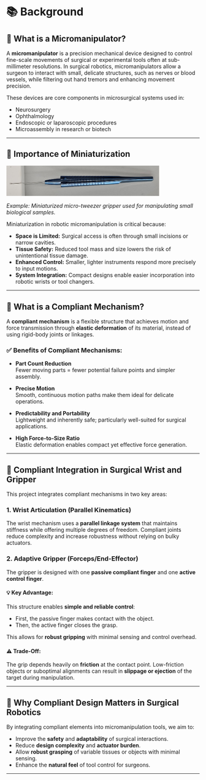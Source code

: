 # 📚 Background

## 🔬 What is a Micromanipulator?

A **micromanipulator** is a precision mechanical device designed to control fine-scale movements of surgical or experimental tools often at sub-millimeter resolutions. In surgical robotics, micromanipulators allow a surgeon to interact with small, delicate structures, such as nerves or blood vessels, while filtering out hand tremors and enhancing movement precision.

These devices are core components in microsurgical systems used in:

- Neurosurgery  
- Ophthalmology  
- Endoscopic or laparoscopic procedures  
- Microassembly in research or biotech

---

## 🧲 Importance of Miniaturization

<img src="docs/images/micro_tweezer_example.png" alt="Micro Tweezer Example" width="400"/>

*Example: Miniaturized micro-tweezer gripper used for manipulating small biological samples.*

Miniaturization in robotic micromanipulation is critical because:

- **Space is Limited:** Surgical access is often through small incisions or narrow cavities.
- **Tissue Safety:** Reduced tool mass and size lowers the risk of unintentional tissue damage.
- **Enhanced Control:** Smaller, lighter instruments respond more precisely to input motions.
- **System Integration:** Compact designs enable easier incorporation into robotic wrists or tool changers.

---

## 🔄 What is a Compliant Mechanism?

A **compliant mechanism** is a flexible structure that achieves motion and force transmission through **elastic deformation** of its material, instead of using rigid-body joints or linkages.

### ✅ Benefits of Compliant Mechanisms:

- **Part Count Reduction**  
  Fewer moving parts = fewer potential failure points and simpler assembly.

- **Precise Motion**  
  Smooth, continuous motion paths make them ideal for delicate operations.

- **Predictability and Portability**  
  Lightweight and inherently safe; particularly well-suited for surgical applications.

- **High Force-to-Size Ratio**  
  Elastic deformation enables compact yet effective force generation.

---

## 🤖 Compliant Integration in Surgical Wrist and Gripper

This project integrates compliant mechanisms in two key areas:

### 1. **Wrist Articulation (Parallel Kinematics)**  
The wrist mechanism uses a **parallel linkage system** that maintains stiffness while offering multiple degrees of freedom. Compliant joints reduce complexity and increase robustness without relying on bulky actuators.

### 2. **Adaptive Gripper (Forceps/End-Effector)**  
The gripper is designed with one **passive compliant finger** and one **active control finger**.

#### 💡 Key Advantage:
This structure enables **simple and reliable control**:  
- First, the passive finger makes contact with the object.  
- Then, the active finger closes the grasp.  

This allows for **robust gripping** with minimal sensing and control overhead.

#### ⚠️ Trade-Off:
The grip depends heavily on **friction** at the contact point. Low-friction objects or suboptimal alignments can result in **slippage or ejection** of the target during manipulation.

---

## 🧩 Why Compliant Design Matters in Surgical Robotics

By integrating compliant elements into micromanipulation tools, we aim to:

- Improve the **safety** and **adaptability** of surgical interactions.
- Reduce **design complexity** and **actuator burden**.
- Allow **robust grasping** of variable tissues or objects with minimal sensing.
- Enhance the **natural feel** of tool control for surgeons.

---

